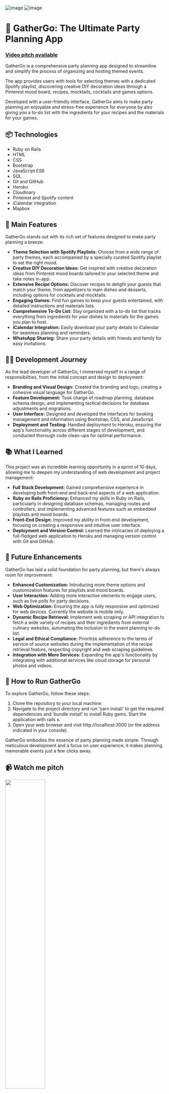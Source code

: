 ![image](https://github.com/ineslucas/gather_go/assets/122114360/f16e0ffd-aaf2-4fbb-a0f4-f17b4e0daedb)
![image](https://github.com/ineslucas/gather_go/assets/122114360/19fb5b4f-587a-4636-bd32-bdaad7122da6)

# 🎉 GatherGo: The Ultimate Party Planning App 
### [Video pitch available](https://youtu.be/uXlWTxWLvlQ?si=sRMfQEyrAih9NW4a&t=1835)

GatherGo is a comprehensive party planning app designed to streamline and simplify the process of organizing and hosting themed events.

The app provides users with tools for selecting themes with a dedicated Spotify playlist, discovering creative DIY decoration ideas through a Pinterest mood board, recipes, mocktails, cocktails and games options.

Developed with a user-friendly interface, GatherGo aims to make party planning an enjoyable and stress-free experience for everyone by also giving you a to-do list with the ingredients for your recipes and the materials for your games.

## 📦 Technologies

* Ruby on Rails
* HTML
* CSS
* Bootstrap
* JavaScript ES6
* SQL
* Git and GitHub
* Heroku
* Cloudinary
* Pinterest and Spotify content
* iCalendar integration
* Mapbox

## 🦄 Main Features

GatherGo stands out with its rich set of features designed to make party planning a breeze:

* <b>Theme Selection with Spotify Playlists:</b> Choose from a wide range of party themes, each accompanied by a specially curated Spotify playlist to set the right mood.
* <b>Creative DIY Decoration Ideas:</b> Get inspired with creative decoration ideas from Pinterest mood boards tailored to your selected theme and take notes in-app.
* <b>Extensive Recipe Options:</b> Discover recipes to delight your guests that match your theme, from appetizers to main dishes and desserts, including options for cocktails and mocktails.
* <b>Engaging Games:</b> Find fun games to keep your guests entertained, with detailed instructions and materials lists.
* <b>Comprehensive To-Do List:</b> Stay organized with a to-do list that tracks everything from ingredients for your dishes to materials for the games you plan to host.
* <b>iCalendar Integration:</b> Easily download your party details to iCalendar for seamless planning and reminders.
* <b>WhatsApp Sharing:</b> Share your party details with friends and family for easy invitations.

## 👩‍💻 Development Journey

As the lead developer of GatherGo, I immersed myself in a range of responsibilities, from the initial concept and design to deployment:

* <b>Branding and Visual Design:</b> Created the branding and logo, creating a cohesive visual language for GatherGo.
* <b>Feature Development:</b> Took charge of roadmap planning, database schema design, and implementing tactical decisions for database adjustments and migrations.
* <b>User Interface:</b> Designed and developed the interfaces for booking management and information using Bootstrap, CSS, and JavaScript.
* <b>Deployment and Testing:</b> Handled deployment to Heroku, ensuring the app's functionality across different stages of development, and conducted thorough code clean-ups for optimal performance.

## 📚 What I Learned

This project was an incredible learning opportunity in a sprint of 10 days, allowing me to deepen my understanding of web development and project management:

* <b>Full Stack Development:</b> Gained comprehensive experience in developing both front-end and back-end aspects of a web application.
* <b>Ruby on Rails Proficiency:</b> Enhanced my skills in Ruby on Rails, particularly in designing database schemas, managing routes and controllers, and implementing advanced features such as embedded playlists and mood boards.
* <b>Front-End Design:</b> Improved my ability in front-end development, focusing on creating a responsive and intuitive user interface.
* <b>Deployment and Version Control:</b> Learned the intricacies of deploying a full-fledged web application to Heroku and managing version control with Git and GitHub.

## 💭 Future Enhancements

GatherGo has laid a solid foundation for party planning, but there's always room for improvement:

* <b>Enhanced Customization:</b> Introducing more theme options and customization features for playlists and mood boards.
* <b>User Interaction:</b> Adding more interactive elements to engage users, such as live polls for party decisions.
* <b>Web Optimization:</b> Ensuring the app is fully responsive and optimized for web devices. Currently the website is mobile only.
* <b>Dynamic Recipe Retrieval:</b> Implement web scraping or API integration to fetch a wide variety of recipes and their ingredients from external culinary websites, automating the inclusion in the event planning to-do list.
* <b>Legal and Ethical Compliance:</b> Prioritize adherence to the terms of service of source websites during the implementation of the recipe retrieval feature, respecting copyright and web scraping guidelines.
* <b>Integration with More Services:</b> Expanding the app's functionality by integrating with additional services like cloud storage for personal photos and videos.
  
## 🚦 How to Run GatherGo

To explore GatherGo, follow these steps:

1. Clone the repository to your local machine.
2. Navigate to the project directory and run 'yarn install' to get the required dependencies and 'bundle install' to install Ruby gems.
Start the application with rails s.
3. Open your web browser and visit http://localhost:3000 (or the address indicated in your console).

GatherGo embodies the essence of party planning made simple. Through meticulous development and a focus on user experience, it makes planning memorable events just a few clicks away.

## 📹 Watch me pitch
[<img src="https://images.spr.so/cdn-cgi/imagedelivery/j42No7y-dcokJuNgXeA0ig/a427ebd3-dbf9-45ee-8ca2-3bf04e30c1b8/Screenshot_2023-04-08_at_23.23.26/w=1920,quality=80,fit=scale-down" width="50%">](https://www.youtube.com/watch?v=uXlWTxWLvlQ "Watch me pitch Gather Go")

